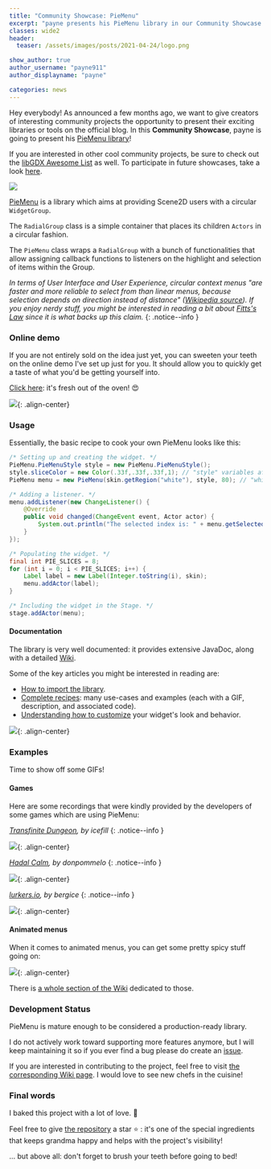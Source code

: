 ```yaml
---
title: "Community Showcase: PieMenu"
excerpt: "payne presents his PieMenu library in our Community Showcase!"
classes: wide2
header:
  teaser: /assets/images/posts/2021-04-24/logo.png

show_author: true
author_username: "payne911"
author_displayname: "payne"

categories: news
---
```


 <div class="notice--primary">
   <p>
     Hey everybody! As announced a few months ago, we want to give creators of interesting community projects the opportunity to present their exciting libraries or tools on the official blog. In this <b>Community Showcase</b>, payne is going to present his <a href="https://github.com/payne911/PieMenu#readme">PieMenu library</a>!
   </p>
   <p>
     If you are interested in other cool community projects, be sure to check out the <a href="https://github.com/rafaskb/awesome-libgdx#readme">libGDX Awesome List</a> as well. To participate in future showcases, take a look <a href="https://github.com/libgdx/libgdx.github.io/wiki/Community-Showcases">here</a>.
   </p>
 </div>


![](/assets/images/posts/2021-04-24/logo.png)

[PieMenu](https://github.com/payne911/PieMenu/) is a library which aims at providing Scene2D users with a circular `WidgetGroup`.

The `RadialGroup` class is a simple container that places its children `Actors` in a circular fashion.

The `PieMenu` class wraps a `RadialGroup` with a bunch of functionalities that allow assigning callback functions to listeners on the highlight and selection of items within the Group.

_In terms of User Interface and User Experience, circular context menus "are faster and more reliable to select from than linear menus, because selection depends on direction instead of distance" ([Wikipedia source](https://en.wikipedia.org/wiki/Pie_menu#Comparison_with_other_interaction_techniques)). If you enjoy nerdy stuff, you might be interested in reading a bit about [Fitts's Law](https://en.wikipedia.org/wiki/Fitts%27s_law#Implications_for_UI_design) since it is what backs up this claim._
{: .notice--info }

### Online demo
If you are not entirely sold on the idea just yet, you can sweeten your teeth on the online demo I've set up just for you. It should allow you to quickly get a taste of what you'd be getting yourself into.

[Click here](https://payne911.github.io/PieMenu/): it's fresh out of the oven! 😍

![](/assets/images/posts/2021-04-24/website_demo.gif){: .align-center}

### Usage
Essentially, the basic recipe to cook your own PieMenu looks like this:

```java
/* Setting up and creating the widget. */
PieMenu.PieMenuStyle style = new PieMenu.PieMenuStyle();
style.sliceColor = new Color(.33f,.33f,.33f,1); // "style" variables affect the way the widget looks
PieMenu menu = new PieMenu(skin.getRegion("white"), style, 80); // "white" would be a 1x1 white pixel

/* Adding a listener. */
menu.addListener(new ChangeListener() {
    @Override
    public void changed(ChangeEvent event, Actor actor) {
        System.out.println("The selected index is: " + menu.getSelectedIndex());
    }
});

/* Populating the widget. */
final int PIE_SLICES = 8;
for (int i = 0; i < PIE_SLICES; i++) {
    Label label = new Label(Integer.toString(i), skin);
    menu.addActor(label);
}

/* Including the widget in the Stage. */
stage.addActor(menu);
```

#### Documentation
The library is very well documented: it provides extensive JavaDoc, along with a detailed [Wiki](https://github.com/payne911/PieMenu/wiki#table-of-contents).

Some of the key articles you might be interested in reading are:
* [How to import the library](https://github.com/payne911/PieMenu/wiki/Integrating-this-library).
* [Complete recipes](https://github.com/payne911/PieMenu/wiki/Examples): many use-cases and examples (each with a GIF, description, and associated code).
* [Understanding how to customize](https://github.com/payne911/PieMenu/wiki/Customizing-the-widget) your widget's look and behavior.

![](/assets/images/posts/2021-04-24/documentation_infographic.png){: .align-center}

### Examples
Time to show off some GIFs!

#### Games
Here are some recordings that were kindly provided by the developers of some games which are using PieMenu:

_[Transfinite Dungeon](https://store.steampowered.com/app/1290750/Transfinite_Dungeon/), by icefill_
{: .notice--info }

![](/assets/images/posts/2021-04-24/games/TransfiniteDungeon_icefill.gif){: .align-center}

_[Hadal Calm](https://donpommelo.itch.io/hadal-calm), by donpommelo_
{: .notice--info }

![](/assets/images/posts/2021-04-24/games/HadalCalm_donpommelo.gif){: .align-center}

_[lurkers.io](https://lurkers.io/), by bergice_
{: .notice--info }

![](/assets/images/posts/2021-04-24/games/Lurkers_bergice.gif){: .align-center}

#### Animated menus
When it comes to animated menus, you can get some pretty spicy stuff going on:

![](/assets/images/posts/2021-04-24/custom_animation.gif){: .align-center}

There is [a whole section of the Wiki](https://github.com/payne911/PieMenu/wiki/Animated-widget) dedicated to those.

### Development Status
PieMenu is mature enough to be considered a production-ready library.

I do not actively work toward supporting more features anymore, but I will keep maintaining it so if you ever find a bug please do create an [issue](https://github.com/payne911/PieMenu/issues).

If you are interested in contributing to the project, feel free to visit [the corresponding Wiki page](https://github.com/payne911/PieMenu/wiki/Contributing). I would love to see new chefs in the cuisine!

### Final words
I baked this project with a lot of love. 💖

Feel free to give [the repository](https://github.com/payne911/PieMenu/) a star ⭐ : it's one of the special ingredients that keeps grandma happy and helps with the project's visibility!

... but above all: don't forget to brush your teeth before going to bed!
